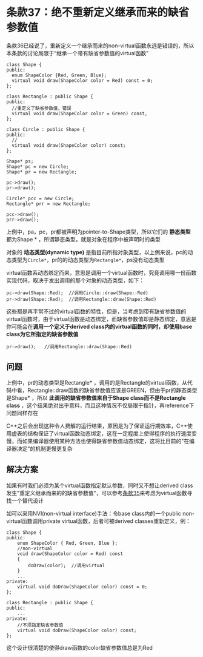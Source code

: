 # 条款37：绝不重新定义继承而来的缺省参数值

条款36已经说了，重新定义一个继承而来的non-virtual函数永远是错误的，所以本条款的讨论局限于“继承一个带有缺省参数值的virtual函数”

```
class Shape {
public:
  enum ShapeColor {Red, Green, Blue};
  virtual void draw(ShapeColor color = Red) const = 0;
};

class Rectangle : public Shape {
public:
  //重定义了缺省参数值，错误
  virtual void draw(ShapeColor color = Green) const,
};

class Circle : public Shape {
public:
  //
  virtual void draw(ShapeColor color) const;
};

```

```
Shape* ps;
Shape* pc = new Circle;
Shape* pr = new Rectangle;

pc->draw();
pr->draw();

Circle* pcc = new Circle;
Rectangle* prr = new Rectangle;

pcc->draw();
prr->draw();
```

上例中，pa，pc，pr都被声明为pointer-to-Shape类型，所以它们的 **静态类型** 都为Shape * ，所谓静态类型，就是对象在程序中被声明时的类型

对象的 **动态类型(dynamic type)** 是指目前所指对象类型，以上例来说，pc的动态类型为`Circle*`，pr的的动态类型为`Rectangle*`，ps没有动态类型

virtual函数系动态绑定而来，意思是调用一个virtual函数时，究竟调用哪一份函数实现代码，取决于发出调用的那个对象的动态类型，如下：
```
pc->draw(Shape::Red);  //调用Circle::draw(Shape::Red)
pr->draw(Shape::Red);  //调用Rectangle::draw(Shape::Red)
```

这些都是再平常不过的virtual函数的特性，但是，当考虑到带有缺省参数值的virtual函数时，由于virtual函数是动态绑定，而缺省参数值却是静态绑定，意思是你可能会在**调用一个定义于derived class内的virtual函数的同时，却使用base class为它所指定的缺省参数值**
```
pr->draw();   //调用Rectangle::draw(Shape::Red)
```

## 问题

上例中，pr的动态类型是Rectangle* ，调用的是Rectangle的virtual函数，从代码中看，Rectangle::draw函数的缺省参数值应该是GREEN，但由于pr的静态类型是Shape* ，所以 **此调用的缺省参数值来自于Shape class而不是Rectangle class** ，这个结果绝对出乎意料，而且这种情况不仅局限于指针，再reference下问题同样存在

C++之后会出现这种令人费解的运行结果，原因是为了保证运行期效率，C++使用虚表的结构保证了virtual函数动态绑定，这在一定程度上使得程序的执行速度变慢，而如果编译器使用某种方法也使得缺省参数值动态绑定，这将比目前的"在编译器决定"的机制更慢更复杂

## 解决方案

如果有时我们必须为某个virtual函数指定默认参数，同时又不想让derived class发生"重定义继承而来的的缺省参数值"，可以参考[条款35]()来考虑为virtual函数寻找一个替代设计

如可以采用NVI(non-virtual interface)手法：令base class内的一个public non-virtual函数调用private virtual函数，后者可被derived classes重新定义，例：
```
class Shape {
public:
    enum ShapeColor { Red, Green, Blue };
    //non-virtual
    void draw(ShapeColor color = Red) const
    {
        doDraw(color);  //调用virtual
    }
    ...
private:
    virtual void doDraw(ShapeColor color) const = 0;
};

class Rectangle : public Shape {
public:
    ...
private:
    //不须指定缺省参数值
    virtual void doDraw(ShapeColor color) const;
};
```
这个设计很清楚的使得draw函数的color缺省参数值总是为Red

